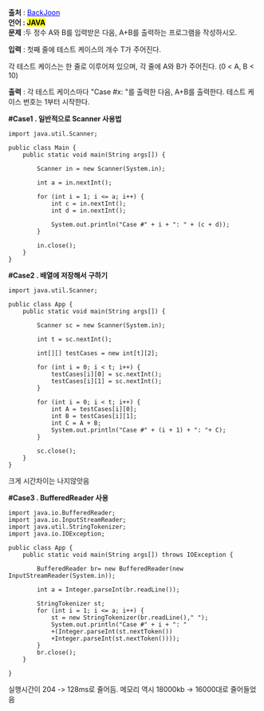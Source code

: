 **출처** : <a href="https://www.acmicpc.net/problem/11021" style="color: blue; text-decoration: underline;">BackJoon</a><br>
**언어 : <mark>JAVA**</mark><br>
**문제** :두 정수 A와 B를 입력받은 다음, A+B를 출력하는 프로그램을 작성하시오.<br>

**입력** : 첫째 줄에 테스트 케이스의 개수 T가 주어진다. <br>

각 테스트 케이스는 한 줄로 이루어져 있으며, 각 줄에 A와 B가 주어진다. (0 < A, B < 10)<br>

**출력** : 각 테스트 케이스마다 "Case #x: "를 출력한 다음, A+B를 출력한다. 테스트 케이스 번호는 1부터 시작한다.<br>

**#Case1 . 일반적으로 Scanner 사용법**
```
import java.util.Scanner;
 
public class Main {
	public static void main(String args[]) {
 
		Scanner in = new Scanner(System.in);
 
		int a = in.nextInt();
 
		for (int i = 1; i <= a; i++) {
			int c = in.nextInt();
			int d = in.nextInt();
 
			System.out.println("Case #" + i + ": " + (c + d));
		}
 
		in.close();
	}
}
```

**#Case2 . 배열에 저장해서 구하기**
```
import java.util.Scanner;

public class App {
    public static void main(String args[]) {

        Scanner sc = new Scanner(System.in);

        int t = sc.nextInt();

        int[][] testCases = new int[t][2]; 

        for (int i = 0; i < t; i++) {
            testCases[i][0] = sc.nextInt(); 
            testCases[i][1] = sc.nextInt(); 
        }

        for (int i = 0; i < t; i++) {
            int A = testCases[i][0];
            int B = testCases[i][1];
            int C = A + B;
            System.out.println("Case #" + (i + 1) + ": "+ C);
        }

        sc.close(); 
    }
}
```

크게 시간차이는 나지않앗음

**#Case3 . BufferedReader 사용**

```
import java.io.BufferedReader;
import java.io.InputStreamReader;
import java.util.StringTokenizer;
import java.io.IOException;
 
public class App {
	public static void main(String args[]) throws IOException {
 
		BufferedReader br= new BufferedReader(new InputStreamReader(System.in));
		
		int a = Integer.parseInt(br.readLine());
 
		StringTokenizer st;
		for (int i = 1; i <= a; i++) {
			st = new StringTokenizer(br.readLine()," ");
			System.out.println("Case #" + i + ": " 
			+(Integer.parseInt(st.nextToken())
			+Integer.parseInt(st.nextToken())));
		}
		br.close();
	}
 
}
```

실행시간이 204 -> 128ms로 줄어듬.
메모리 역시 18000kb -> 16000대로 줄어들었음
